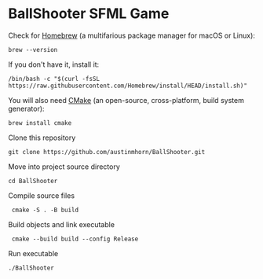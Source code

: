 # BallShooter SFML Game 

Check for <a href="https://brew.sh">Homebrew</a> (a multifarious package manager for macOS or Linux):

    brew --version

If you don't have it, install it:

    /bin/bash -c "$(curl -fsSL https://raw.githubusercontent.com/Homebrew/install/HEAD/install.sh)"

You will also need <a href="https://cmake.org">CMake</a> (an open-source, cross-platform, build system generator):

    brew install cmake

Clone this repository

    git clone https://github.com/austinmhorn/BallShooter.git

Move into project source directory

    cd BallShooter

Compile source files

     cmake -S . -B build

Build objects and link executable
    
     cmake --build build --config Release

Run executable

    ./BallShooter
